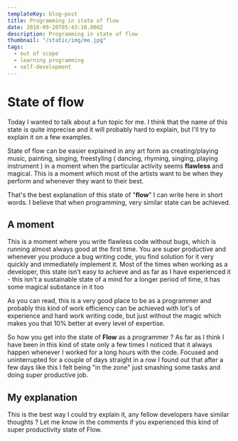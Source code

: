 ```yaml
---
templateKey: blog-post
title: Programming in state of flow
date: 2018-09-20T05:43:10.000Z
description: Programming in state of flow
thumbnail: "/static/img/me.jpg"
tags:
  - out of scope
  - learning programming
  - self-development
---
```


# State of flow

Today I wanted to talk about a fun topic for me. I think that the name of this state is quite imprecise and it will probably hard to explain, but I'll try to explain it on a few examples.

State of flow can be easier explained in any art form as creating/playing music, painting, singing, freestyling ( dancing, rhyming, singing, playing instrument ) in a moment when the particular activity seems **flawless** and magical.
This is a moment which most of the artists want to be when they perform and whenever they want to their best.

That's the best explanation of this state of "**flow**" I can write here in short words. I believe that when programming, very similar state can be achieved.

## A moment

This is a moment where you write flawless code without bugs, which is running almost always good at the first time. You are super productive and whenever you produce a bug writing code, you find solution for it very quickly and immediately implement it.
Most of the times when working as a developer, this state isn't easy to achieve and as far as I have experienced it - this isn't a sustainable state of a mind for a longer period of time, it has some magical substance in it too

As you can read, this is a very good place to be as a programmer and probably this kind of work efficiency can be achieved with lot's of experience and hard work writing code, but just without the magic which makes you that 10% better at every level of expertise.

So how you get into the state of **Flow** as a programmer ?
As far as I think I have been in this kind of state only a few times I noticed that it always happen whenever I worked for a long hours with the code.
Focused and uninterrupted for a couple of days straight in a row I found out that after a few days like this I felt being "in the zone" just smashing some tasks and doing super productive job.

## My explanation

This is the best way I could try explain it, any fellow developers have similar thoughts ? Let me know in the comments if you experienced this kind of super productivity state of Flow.
